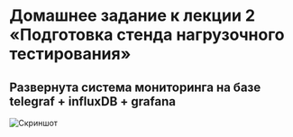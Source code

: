 # Домашнее задание к лекции 2 «Подготовка стенда нагрузочного тестирования»
## Развернута система мониторинга на базе telegraf + influxDB + grafana
![Скриншот](https://github.com/ValentinDenisov73/aqa_diploma/blob/main/screenshots/telegraf_influxdb_grafana.png)